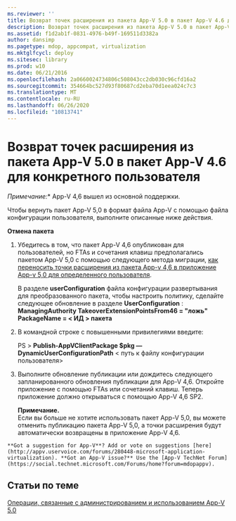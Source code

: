 ```yaml
---
ms.reviewer: ''
title: Возврат точек расширения из пакета App-V 5.0 в пакет App-V 4.6 для конкретного пользователя
description: Возврат точек расширения из пакета App-V 5.0 в пакет App-V 4.6 для конкретного пользователя
ms.assetid: f1d2ab1f-0831-4976-b49f-169511d3382a
author: dansimp
ms.pagetype: mdop, appcompat, virtualization
ms.mktglfcycl: deploy
ms.sitesec: library
ms.prod: w10
ms.date: 06/21/2016
ms.openlocfilehash: 2a0660024734806c508043cc2db030c96cfd16a2
ms.sourcegitcommit: 354664bc527d93f80687cd2eba70d1eea024c7c3
ms.translationtype: MT
ms.contentlocale: ru-RU
ms.lasthandoff: 06/26/2020
ms.locfileid: "10813741"
---
```

# Возврат точек расширения из пакета App-V 5.0 в пакет App-V 4.6 для конкретного пользователя

*Примечание:** App-V 4,6 вышел из основной поддержки.

Чтобы вернуть пакет App-V 5,0 в формат файла App-V с помощью файла конфигурации пользователя, выполните описанные ниже действия.

**Отмена пакета**

1.  Убедитесь в том, что пакет App-V 4,6 опубликован для пользователей, но FTAs и сочетания клавиш предполагались пакетом App-V 5,0 с помощью следующего метода миграции, [как переносить точки расширения из пакета App-v 4,6 в приложение App-v 5,0 для определенного пользователя](how-to-migrate-extension-points-from-an-app-v-46-package-to-app-v-50-for-a-specific-user.md).

    В разделе **userConfiguration** файла конфигурации развертывания для преобразованного пакета, чтобы настроить политику, сделайте следующее обновление в разделе **UserConfiguration** : **ManagingAuthority TakeoverExtensionPointsFrom46 = "ложь" PackageName = &lt; ИД &gt; пакета**

2.  В командной строке с повышенными привилегиями введите:

    PS &gt; **Publish-AppVClientPackage $pkg — DynamicUserConfigurationPath** &lt; путь к файлу конфигурации пользователя&gt;

3.  Выполните обновление публикации или дождитесь следующего запланированного обновления публикации для App-V 4,6. Откройте приложение с помощью FTAs или сочетаний клавиш. Теперь приложение должно открываться с помощью App-V 4,6 SP2.

    **Примечание.**  
    Если вы больше не хотите использовать пакет App-V 5,0, вы можете отменить публикацию пакета App-V 5,0, а точки расширения будут автоматически возвращены в приложение App-V 4,6.



~~~
**Got a suggestion for App-V**? Add or vote on suggestions [here](http://appv.uservoice.com/forums/280448-microsoft-application-virtualization). **Got an App-V issue?** Use the [App-V TechNet Forum](https://social.technet.microsoft.com/Forums/home?forum=mdopappv).
~~~

## Статьи по теме


[Операции, связанные с администрированием и использованием App-V 5.0](operations-for-app-v-50.md)












